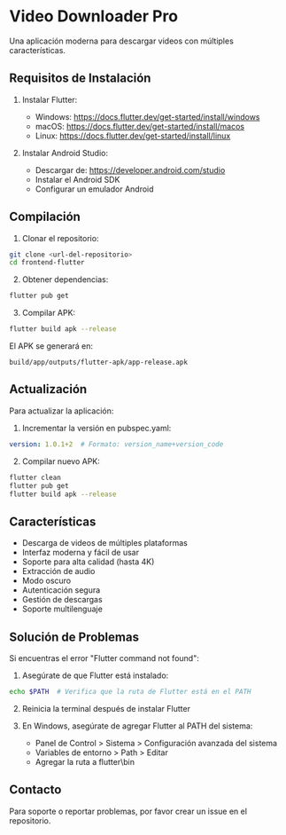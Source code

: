 # Video Downloader Pro

Una aplicación moderna para descargar videos con múltiples características.

## Requisitos de Instalación

1. Instalar Flutter:
   - Windows: https://docs.flutter.dev/get-started/install/windows
   - macOS: https://docs.flutter.dev/get-started/install/macos
   - Linux: https://docs.flutter.dev/get-started/install/linux

2. Instalar Android Studio:
   - Descargar de: https://developer.android.com/studio
   - Instalar el Android SDK
   - Configurar un emulador Android

## Compilación

1. Clonar el repositorio:
```bash
git clone <url-del-repositorio>
cd frontend-flutter
```

2. Obtener dependencias:
```bash
flutter pub get
```

3. Compilar APK:
```bash
flutter build apk --release
```

El APK se generará en:
```
build/app/outputs/flutter-apk/app-release.apk
```

## Actualización

Para actualizar la aplicación:

1. Incrementar la versión en pubspec.yaml:
```yaml
version: 1.0.1+2  # Formato: version_name+version_code
```

2. Compilar nuevo APK:
```bash
flutter clean
flutter pub get
flutter build apk --release
```

## Características

- Descarga de videos de múltiples plataformas
- Interfaz moderna y fácil de usar
- Soporte para alta calidad (hasta 4K)
- Extracción de audio
- Modo oscuro
- Autenticación segura
- Gestión de descargas
- Soporte multilenguaje

## Solución de Problemas

Si encuentras el error "Flutter command not found":

1. Asegúrate de que Flutter está instalado:
```bash
echo $PATH  # Verifica que la ruta de Flutter está en el PATH
```

2. Reinicia la terminal después de instalar Flutter

3. En Windows, asegúrate de agregar Flutter al PATH del sistema:
   - Panel de Control > Sistema > Configuración avanzada del sistema
   - Variables de entorno > Path > Editar
   - Agregar la ruta a flutter\bin

## Contacto

Para soporte o reportar problemas, por favor crear un issue en el repositorio.
